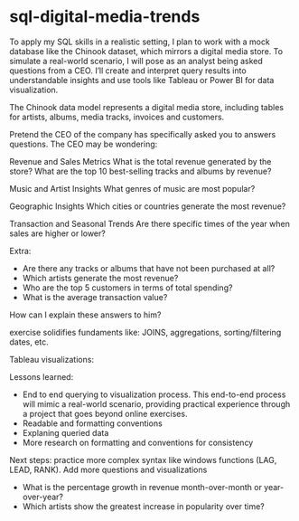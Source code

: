 # sql-digital-media-trends

To apply my SQL skills in a realistic setting, I plan to work with a mock database like the Chinook dataset, which mirrors a digital media store. To simulate a real-world scenario, I will pose as an analyst being asked questions from a CEO. I’ll create and interpret query results into understandable insights and use tools like Tableau or Power BI for data visualization. 


The Chinook data model represents a digital media store, including tables for artists, albums, media tracks, invoices and customers.

Pretend the CEO of the company has specifically asked you to answers questions. The CEO may be wondering:

Revenue and Sales Metrics
What is the total revenue generated by the store?
What are the top 10 best-selling tracks and albums by revenue?

Music and Artist Insights
What genres of music are most popular?


Geographic Insights
Which cities or countries generate the most revenue?

Transaction and Seasonal Trends
Are there specific times of the year when sales are higher or lower?

Extra: 
- Are there any tracks or albums that have not been purchased at all?
- Which artists generate the most revenue?
- Who are the top 5 customers in terms of total spending?
- What is the average transaction value?


How can I explain these answers to him? 

exercise solidifies fundaments like: JOINS, aggregations, sorting/filtering dates, etc.

Tableau visualizations: 

Lessons learned:
- End to end querying to visualization process. This end-to-end process will mimic a real-world scenario, providing practical experience through a project that goes beyond online exercises.
- Readable and formatting conventions
- Explaning queried data 
- More research on formatting and conventions for consistency

Next steps: practice more complex syntax like windows functions (LAG, LEAD, RANK).
Add more questions and visualizations
- What is the percentage growth in revenue month-over-month or year-over-year?
- Which artists show the greatest increase in popularity over time?